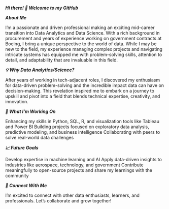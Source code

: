 ***Hi there! 👋 Welcome to my GitHub***

***About Me***

I’m a passionate and driven professional making an exciting mid-career transition into Data Analytics and Data Science. With a rich background in procurement and years of experience working on government contracts at Boeing, I bring a unique perspective to the world of data. While I may be new to the field, my experience managing complex projects and navigating intricate systems has equipped me with problem-solving skills, attention to detail, and adaptability that are invaluable in this field.

***💡 Why Data Analytics/Science?***

After years of working in tech-adjacent roles, I discovered my enthusiasm for data-driven problem-solving and the incredible impact data can have on decision-making. This revelation inspired me to embark on a journey to upskill and pivot into a field that blends technical expertise, creativity, and innovation.

***🔨 What I’m Working On***

Enhancing my skills in Python, SQL, R, and visualization tools like Tableau and Power BI
Building projects focused on exploratory data analysis, predictive modeling, and business intelligence
Collaborating with peers to solve real-world data challenges

***📈 Future Goals***

Develop expertise in machine learning and AI
Apply data-driven insights to industries like aerospace, technology, and government
Contribute meaningfully to open-source projects and share my learnings with the community

***🌟 Connect With Me***

I’m excited to connect with other data enthusiasts, learners, and professionals. Let’s collaborate and grow together!
